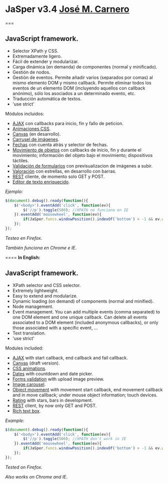 # JaSper v3.4 [José M. Carnero](http://sargazos.net)
===

## JavaScript framework.

- Selector XPath y CSS.
- Extremadamente ligero.
- Fácil de extender y modularizar.
- Carga dinámica (en demanda) de componentes (normal y minificado).
- Gestión de nodos.
- Gestión de eventos. Permite añadir varios (separados por comas) al mismo elemento DOM y mismo callback. Permite eliminar todos los eventos de un elemento DOM (incluyendo aquellos con callback anónimo), sólo los asociados a un determinado evento, etc.
- Traducción automática de textos.
- 'use strict'

Módulos incluidos:

- [AJAX](JaSper_ajax.js) con callbacks para inicio, fin y fallo de peticion.
- [Animaciones CSS](JaSper_anim.js).
- [Canvas](JaSper_canvas.js) (en desarrollo).
- [Carrusel de imágenes](JaSper_lightbox.js).
- [Fechas](JaSper_datetime.js) con cuenta atrás y selector de fechas.
- [Movimiento de objetos](JaSper_move.js) con callbacks de inicio, fin y durante el movimiento; información del objeto bajo el movimiento; dispositivos táctiles.
- [Validación de formularios](JaSper_formazo.js) con previsualizacion de imágenes a subir.
- [Valoración](JaSper_rating.js) con estrellas, en desarrollo con barras.
- [REST](JaSper_rest.js) cliente, de momento solo GET y POST.
- [Editor de texto enriquecido](JaSper_rtb.js).

*Ejemplo:*
```javascript
$(document).debug().ready(function(){
	$('<body>').eventAdd('click', function(ev){
		$('//p').toggle(500); //XPATH no funciona en IE
	}).eventAdd('mousewheel', function(ev){
		if(JaSper.funcs.windowPosition().indexOf('bottom') > -1 && ev.wheelDelta == -3) alert('fin de página');
	});
});
```

_Testeo en Firefox_.

_También funciona en Chrome e IE_.

====
**In English:**

## JavaScript framework.

- XPath selector and CSS selector.
- Extremely lightweight.
- Easy to extend and modularize.
- Dynamic loading (on demand) of components (normal and minified).
- Node management.
- Event management. You can add multiple events (comma separated) to one DOM element and one unique callback. Can delete all events associated to a DOM element (included anonymous callbacks), or only those associated with a specific event, ...
- Text translation.
- 'use strict'

Modules included:

- [AJAX](JaSper_ajax.js) with start callback, end callback and fail callback.
- [Canvas](JaSper_canvas.js) (draft version).
- [CSS animations](JaSper_anim.js).
- [Dates](JaSper_datetime.js) with countdown and date picker.
- [Forms validation](JaSper_formazo.js) with upload image preview.
- [Image carousel](JaSper_lightbox.js).
- [Object movement](JaSper_move.js) with movement start callback, end movement callback and in move callback; under mouse object information; touch devices.
- [Rating](JaSper_rating.js) with stars, bars in development.
- [REST](JaSper_rest.js) client, by now only GET and POST.
- [Rich text box](JaSper_rtb.js).

*Example:*
```javascript
$(document).debug().ready(function(){
	$('<body>').eventAdd('click', function(ev){
		$('//p').toggle(500); //XPATH don't work in IE
	}).eventAdd('mousewheel', function(ev){
		if(JaSper.funcs.windowPosition().indexOf('bottom') > -1 && ev.wheelDelta == -3) alert('end of page');
	});
});
```

_Tested on Firefox_.

_Also works on Chrome and IE_.
